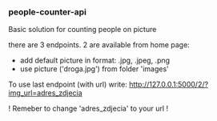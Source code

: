 ### people-counter-api
Basic solution for counting people on picture

there are 3 endpoints. 2 are available from home page:
* add default picture in format: .jpg, .jpeg, .png
* use picture ('droga.jpg') from folder 'images'

To use last endpoint (with url) write:
http://127.0.0.1:5000/2/?img_url=adres_zdjecia

! Remeber to change 'adres_zdjecia' to your url !

